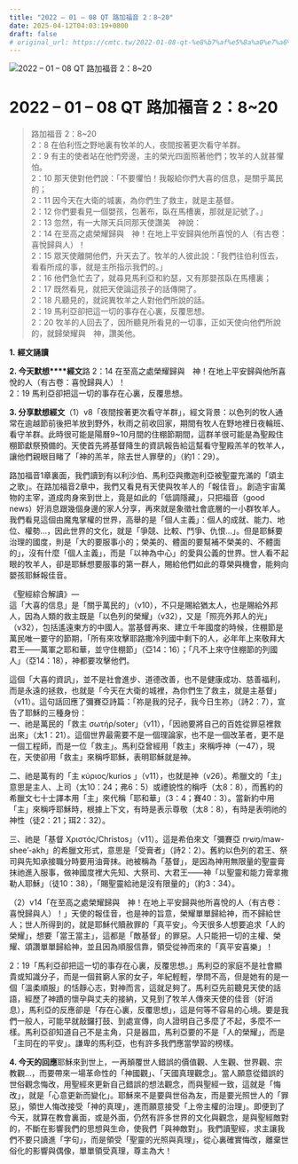 ```yaml
---
title: "2022 – 01 – 08 QT 路加福音 2：8~20"
date: 2025-04-12T04:03:19+0800
draft: false
# original_url: https://cmtc.tw/2022-01-08-qt-%e8%b7%af%e5%8a%a0%e7%a6%8f%e9%9f%b3-2%ef%bc%9a820
---
```


![2022 – 01 – 08 QT 路加福音 2：8~20](/images/qt.jpg   "2022 – 01 – 08 QT 路加福音 2：8~20")

# 2022 – 01 – 08 QT 路加福音 2：8~20

> 路加福音 2：8~20  
> 2：8 在伯利恆之野地裏有牧羊的人，夜間按著更次看守羊群。  
> 2：9 有主的使者站在他們旁邊，主的榮光四面照著他們；牧羊的人就甚懼怕。  
> 2：10 那天使對他們說：「不要懼怕！我報給你們大喜的信息，是關乎萬民的；  
> 2：11 因今天在大衛的城裏，為你們生了救主，就是主基督。  
> 2：12 你們要看見一個嬰孩，包著布，臥在馬槽裏，那就是記號了。」  
> 2：13 忽然，有一大隊天兵同那天使讚美　神說：  
> 2：14 在至高之處榮耀歸與　神！在地上平安歸與他所喜悅的人（有古卷：喜悅歸與人）！  
> 2：15 眾天使離開他們，升天去了。牧羊的人彼此說：「我們往伯利恆去，看看所成的事，就是主所指示我們的。」  
> 2：16 他們急忙去了，就尋見馬利亞和約瑟，又有那嬰孩臥在馬槽裏；  
> 2：17 既然看見，就把天使論這孩子的話傳開了。  
> 2：18 凡聽見的，就詫異牧羊之人對他們所說的話。  
> 2：19 馬利亞卻把這一切的事存在心裏，反覆思想。  
> 2：20 牧羊的人回去了，因所聽見所看見的一切事，正如天使向他們所說的，就歸榮耀與　神，讚美他。

**1.** **經文誦讀**

**2. 今天默想****經文**路 2：14 在至高之處榮耀歸與　神！在地上平安歸與他所喜悅的人（有古卷：喜悅歸與人）！  
2：19 馬利亞卻把這一切的事存在心裏，反覆思想。

**3. 分享默想經文**（1）v8「夜間按著更次看守羊群」，經文背景：以色列的牧人通常在逾越節前後把羊放到野外，秋雨之前收回家，期間有牧人在野地裡日夜輪班、看守羊群。此時很可能是陽曆9~10月間的住棚節期間，這群羊很可能是為聖殿住棚節獻祭預備的。天使首先將基督降生的資訊報告給這幫看守聖殿羔羊的牧羊人，讓他們親眼目睹了「神的羔羊，除去世人罪孽的」（約1：29）。

路加福音1章裏面，我們讀到有以利沙伯、馬利亞與撒迦利亞被聖靈充滿的「頌主之歌」。在路加福音2章中，我們又看見有天使與牧羊人的「報佳音」。創造宇宙萬物的主宰，道成肉身來到世上，竟是如此的「低調隱藏」，只把福音（good news）好消息跟幾個身邊的家人分享，再來就是象徵社會底層的一小群牧羊人。我們看見這個由魔鬼掌權的世界，高舉的是「個人主義」：個人的成就、能力、地位、權勢…，因此世界的文化，就是「爭競、比較、鬥爭、仇恨…」。但是耶穌要治理的國度，則是「大的要服事小的；榮美的、體面的要幫補不榮美的、不體面的」，沒有什麼「個人主義」，而是「以神為中心」的愛與公義的世界。世人看不起眼的牧羊人，卻是耶穌想要服事的第一群人，賜給他們如此的尊榮與機會，能夠向嬰孩耶穌報佳音。

《聖經綜合解讀》—  
這「大喜的信息」是「關乎萬民的」（v10），不只是賜給猶太人，也是賜給外邦人，因為人類的救主既是「以色列的榮耀」（v32），又是「照亮外邦人的光」（v32），包括遙遠東方的中國人。當基督再來、建立千年國度的時候，住棚節是萬民唯一要守的節期，「所有來攻擊耶路撒冷列國中剩下的人，必年年上來敬拜大君王——萬軍之耶和華，並守住棚節」（亞14：16）；「凡不上來守住棚節的列國人」（亞14：18），神都要攻擊他們。

這個「大喜的資訊」，並不是社會進步、道德改善，也不是健康成功、慈善福利，而是永遠的拯救，也就是「今天在大衛的城裡，為你們生了救主，就是主基督」（v11）。這句話回應了彌賽亞詩篇：「祢是我的兒子，我今日生祢」（詩2：7），宣告了耶穌的三種身份：  
一、祂是萬民的「救主 σωτήρ/soter」（v11），「因祂要將自己的百姓從罪惡裡救出來」（太1：21）。這個世界最需要不是一個理論家，也不是一個改革者，更不是一個工程師，而是一位「救主」。馬利亞曾經用「救主」來稱呼神（一47），現在，天使卻用「救主」來稱呼耶穌，表明耶穌就是神。

二、祂是萬有的「主 κύριος/kurios 」（v11），也就是神（v26）。希臘文的「主」意思是主人、上司（太10：24；弗6：5）或禮貌性的稱呼（太8：8），而舊約的希臘文七十士譯本用「主」來代稱「耶和華」（3：4；賽40：3）。當新約中用「主」來稱呼耶穌時，根據上下文，有時是表示尊敬（太8：8），有時是表明祂的神性（徒2：21；珥2：32）。

三、祂是「基督 Χριστός/Christos」（v11）。這是希伯來文「彌賽亞 מָשִׁיחַ/maw-shee’-akh」的希臘文形式，意思是「受膏者」（詩2：2）。舊約以色列的君王、祭司與先知承接職分時要用油膏抹。祂被稱為「基督」，是因為神用無限量的聖靈膏抹祂進入服事，做神國度裡大先知、大祭司、大君王——神「以聖靈和能力膏拿撒勒人耶穌」（徒10：38），「賜聖靈給祂是沒有限量的」（約3：34）。

（2）v14「在至高之處榮耀歸與　神！在地上平安歸與他所喜悅的人（有古卷：喜悅歸與人）！」天使的報佳音，也是神的旨意，榮耀單單歸給神，而不歸給世人；世人所得到的，就是耶穌代贖赦罪的「真平安」。今天很多人想要追求「人的榮耀」，想要「當王當主」，這都是「敵基督」的罪惡。人只能把一切的主權、榮耀、頌讚單單歸給神，並且因為順服信靠，領受從神而來的「真平安喜樂」！

2：19「馬利亞卻把這一切的事存在心裏，反覆思想。」馬利亞的家庭不是社會顯貴或知識分子，而是一個貧窮人家的女子，年紀輕輕，學問不高，但是她有的是一個「溫柔順服」的恬靜心志，對神而言，這就足夠了。馬利亞先前聽見天使的話語，經歷了神蹟的懷孕與丈夫的接納，又見到了牧羊人傳來天使的佳音（好消息），馬利亞的反應卻是「存在心裏，反覆思想」，這是何等不容易的心境。要是我們一般人，可能早就敲鑼打鼓、到處宣傳，向人證明自己多麼了不起，多麼不一樣。馬利亞卻知道自己不是主角，只是器皿，馬利亞要的不是「人的榮耀」，而是「主同在的平安」。謙卑的馬利亞，也有許多我們應當學習的榜樣。

**4. 今天的回應**耶穌來到世上，一再顛覆世人錯誤的價值觀、人生觀、世界觀、宗教觀…，而要帶來一場革命性的「神國觀」、「天國真理觀念」。當人願意從錯誤的世俗觀念悔改，用聖經來更新自己錯誤的想法觀念，而與聖經一致，這就是「悔改」，就是「心意更新而變化」。耶穌來不是要與世俗為友，而是要光照世人的「罪惡」，領世人悔改接受「神的真理」，進而願意接受「上帝主權的治理」。即便到了今天，就算在教會裏面，或是外面，仍然有許多世界的文化與觀念，是與聖經敵對的，不斷在影響我們的思想與生命，使我們「與神敵對」。我們讀聖經，求主讓我們不要只讀進「字句」，而是領受「聖靈的光照與真理」，從心裏確實悔改，離棄世俗化的影響與偶像，單單領受真理，尊主為大！